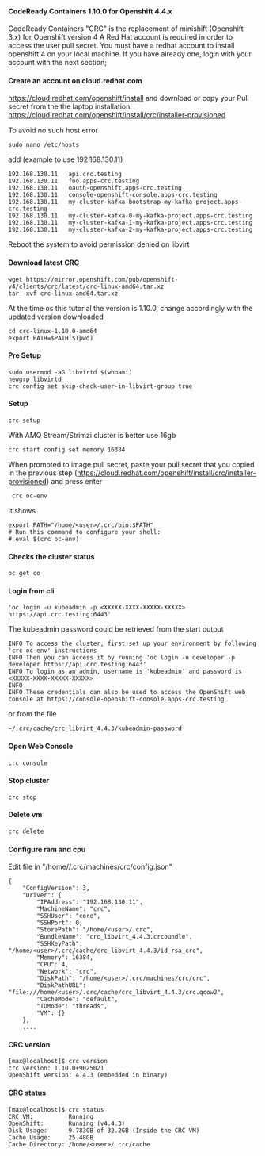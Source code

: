#### CodeReady Containers 1.10.0 for Openshift 4.4.x
CodeReady Containers "CRC" is the replacement of minishift (Openshift 3.x) for Openshift version 4
A Red Hat account is required in order to access the user pull secret.
You must have a redhat account to install openshift 4 on your local machine.
If you have already one, login with your account with the next section;

 
#### Create an account on cloud.redhat.com

https://cloud.redhat.com/openshift/install
and download or copy your Pull secret from the the laptop
installation https://cloud.redhat.com/openshift/install/crc/installer-provisioned

To avoid no such host error
```console 
sudo nano /etc/hosts 
```
add (example to use 192.168.130.11)
```console 
192.168.130.11   api.crc.testing
192.168.130.11   foo.apps-crc.testing
192.168.130.11   oauth-openshift.apps-crc.testing
192.168.130.11   console-openshift-console.apps-crc.testing
192.168.130.11   my-cluster-kafka-bootstrap-my-kafka-project.apps-crc.testing
192.168.130.11   my-cluster-kafka-0-my-kafka-project.apps-crc.testing
192.168.130.11   my-cluster-kafka-1-my-kafka-project.apps-crc.testing
192.168.130.11   my-cluster-kafka-2-my-kafka-project.apps-crc.testing
```
Reboot the system to avoid permission denied on libvirt

#### Download latest CRC
```console 
wget https://mirror.openshift.com/pub/openshift-v4/clients/crc/latest/crc-linux-amd64.tar.xz
tar -xvf crc-linux-amd64.tar.xz
```

At the time os this tutorial the version is 1.10.0, change accordingly with the updated version downloaded

```console 
cd crc-linux-1.10.0-amd64
export PATH=$PATH:$(pwd)
```

#### Pre Setup
```console 
sudo usermod -aG libvirtd $(whoami)
newgrp libvirtd
crc config set skip-check-user-in-libvirt-group true
```

#### Setup
```console 
crc setup
```

With AMQ Stream/Strimzi cluster is better use 16gb 
```console 
crc start config set memory 16384 
 ```
 When prompted to image pull secret, paste your pull secret that you copied in the previous step (https://cloud.redhat.com/openshift/install/crc/installer-provisioned)
 and press enter

```console 
 crc oc-env
 ```
 It shows 
```console 
export PATH="/home/<user>/.crc/bin:$PATH"
# Run this command to configure your shell:
# eval $(crc oc-env)
```

#### Checks the cluster status
```console 
oc get co
```

#### Login from cli
```console 
'oc login -u kubeadmin -p <XXXXX-XXXX-XXXXX-XXXXX> https://api.crc.testing:6443'
```
The kubeadmin password could be retrieved from the start output

```console
INFO To access the cluster, first set up your environment by following 'crc oc-env' instructions 
INFO Then you can access it by running 'oc login -u developer -p developer https://api.crc.testing:6443' 
INFO To login as an admin, username is 'kubeadmin' and password is <XXXXX-XXXX-XXXXX-XXXXX> 
INFO                                              
INFO These credentials can also be used to access the OpenShift web console at https://console-openshift-console.apps-crc.testing 
```

or from the file 
```console
~/.crc/cache/crc_libvirt_4.4.3/kubeadmin-password
```

#### Open Web Console
```console 
crc console
```

#### Stop cluster
```console 
crc stop
```

#### Delete vm
```console 
crc delete
```

#### Configure ram and cpu
Edit file in  "/home/<user>/.crc/machines/crc/config.json"
```console 
{
    "ConfigVersion": 3,
    "Driver": {
        "IPAddress": "192.168.130.11",
        "MachineName": "crc",
        "SSHUser": "core",
        "SSHPort": 0,
        "StorePath": "/home/<user>/.crc",
        "BundleName": "crc_libvirt_4.4.3.crcbundle",
        "SSHKeyPath": "/home/<user>/.crc/cache/crc_libvirt_4.4.3/id_rsa_crc",
        "Memory": 16384,
        "CPU": 4,
        "Network": "crc",
        "DiskPath": "/home/<user>/.crc/machines/crc/crc",
        "DiskPathURL": "file:///home/<user>/.crc/cache/crc_libvirt_4.4.3/crc.qcow2",
        "CacheMode": "default",
        "IOMode": "threads",
        "VM": {}
    },
    ....
```

#### CRC version
```console
[max@localhost]$ crc version
crc version: 1.10.0+9025021
OpenShift version: 4.4.3 (embedded in binary)
```

#### CRC status
```console
[max@localhost]$ crc status
CRC VM:          Running
OpenShift:       Running (v4.4.3)
Disk Usage:      9.783GB of 32.2GB (Inside the CRC VM)
Cache Usage:     25.48GB
Cache Directory: /home/<user>/.crc/cache
```
